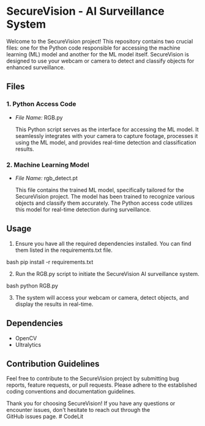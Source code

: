 # SecureVision - AI Surveillance System

Welcome to the SecureVision project! This repository contains two crucial files: one for the Python code responsible for accessing the machine learning (ML) model and another for the ML model itself. SecureVision is designed to use your webcam or camera to detect and classify objects for enhanced surveillance.

## Files

### 1. Python Access Code

- *File Name:* RGB.py
  
  This Python script serves as the interface for accessing the ML model. It seamlessly integrates with your camera to capture footage, processes it using the ML model, and provides real-time detection and classification results.

### 2. Machine Learning Model

- *File Name:* rgb_detect.pt

  This file contains the trained ML model, specifically tailored for the SecureVision project. The model has been trained to recognize various objects and classify them accurately. The Python access code utilizes this model for real-time detection during surveillance.

## Usage

1. Ensure you have all the required dependencies installed. You can find them listed in the requirements.txt file.

bash
pip install -r requirements.txt


2. Run the RGB.py script to initiate the SecureVision AI surveillance system.

bash
python RGB.py


3. The system will access your webcam or camera, detect objects, and display the results in real-time.

## Dependencies

- OpenCV
- Ultralytics

## Contribution Guidelines

Feel free to contribute to the SecureVision project by submitting bug reports, feature requests, or pull requests. Please adhere to the established coding conventions and documentation guidelines.

Thank you for choosing SecureVision! If you have any questions or encounter issues, don't hesitate to reach out through the GitHub issues page.
#   C o d e L i t  
 